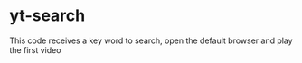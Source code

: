 # yt-search
This code receives a key word to search, open the default browser and play the first video
